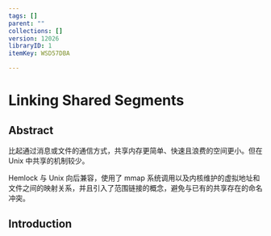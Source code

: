 ```yaml
---
tags: []
parent: ""
collections: []
version: 12026
libraryID: 1
itemKey: WSD57DBA

---
```

# Linking Shared Segments

## Abstract

比起通过消息或文件的通信方式，共享内存更简单、快速且浪费的空间更小。但在 Unix 中共享的机制较少。

Hemlock 与 Unix 向后兼容，使用了 mmap 系统调用以及内核维护的虚拟地址和文件之间的映射关系，并且引入了范围链接的概念，避免与已有的共享存在的命名冲突。

## Introduction
